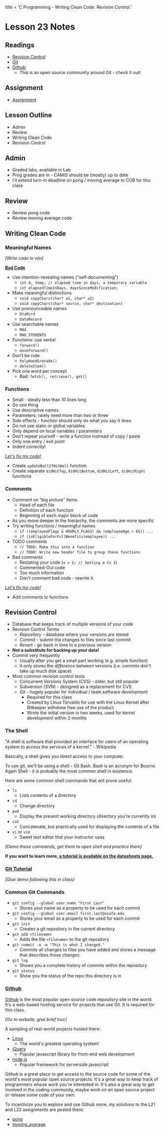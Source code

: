 title = 'C Programming - Writing Clean Code.  Revision Control.'

# Lesson 23 Notes

## Readings
- [Revision Control](https://en.wikipedia.org/wiki/Revision_control)
- <a href="https://en.wikipedia.org/wiki/Git_(software)">Git</a>
- [Github](https://en.wikipedia.org/wiki/Github)
    - This is an open source community around Git - check it out!

## Assignment
- [Assignment](L23_git.html)

## Lesson Outline
- Admin
- Review
- Writing Clean Code
- Revision Control

## Admin

- Graded labs, available in Lab
- Prog grades are in - CAMIS should be (mostly) up to date
- I'll extend turn-in deadline on pong / moving average to COB for this class

## Review

- Review pong code
- Review moving average code

## Writing Clean Code

### Meaningful Names

*[Write code in vim]*

**[Bad Code](badCode.html)**

- Use intention-revealing names ("self-documenting")
    - `int d, temp; // elapsed time in days, a temporary variable`
    - `int elapsedTimeInDays, daysSinceModification;`
- Make meaningful distinctions
    - `void copyChars(char* a1, char* a2)`
    - `void copyChars(char* source, char* destination)`
- Use pronounceable names
    - `DtaRcrd`
    - `DataRecord`
- Use searchable names
    - `MAX`
    - `MAX_STUDENTS`
- Functions: use verbs!
    - `forward()`
    - `moveForward()`
- Don't be cute
    - `holyHandGrenade()`
    - `deleteItem()`
- Pick one word per concept
    - Bad: `fetch(), retrieve(), get()`

### Functions

- Small - ideally less than 10 lines long
- Do one thing
- Use descriptive names
- Parameters: rarely need more than two or three
- Side effects - function should only do what you say it does
- Do not use static or global variables
- Only depend on local variables / parameters
- Don't repeat yourself - write a function instread of copy / paste
- Only one entry / exit point
- Indent correctly!

*[Let's fix my code!](pong_c.html)*

- Create `updateBallIfHitWall` function
- Create separate `didHitTop`, `didHitBottom`, `didHitLeft`, `didHitRight` functions

### Comments

- Comment on "big picture" items
    - Head of each file
    - Definition of each function
    - Beginning of each major block of code
- As you move deeper in the hierarchy, the comments are more specific
- Try writing functions / meaningful names
    - `if ((employeeFlags & HOURLY_FLAGS) && (employeeAge > 65)) ...`
    - `if (isEligibleForFullBenefits(employee)) ...`
- TODO comments
    - `// TODO: Make this into a function`
    - `// TODO: Write new header file to group these functions`
- Bad comments
    - Restating your code (`a = 1; // Setting a to 1`)
    - Commented-Out code
    - Too much information
    - Don't comment bad code - rewrite it.

*[Let's fix my code!](pong_c.html)*

- Add comments to functions

## Revision Control

- Database that keeps track of multiple versions of your code
- Revision Control Terms
    - *Repository* - database where your versions are stored
    - *Commit* - submit the changes to files since last commit
    - *Revert* - go back in time to a previous version
- **Not a substitute for backing up your data!**
- Commit very frequently
    - Usually after you get a small part working (e.g. simple function)
    - It only stores the *difference* between versions (i.e. commits don't take up much disk space)
- Most common revision control tools
    - Concurrent Versions System (CVS) - older, but still popular
    - Subversion (SVN) - designed as a replacement for CVS
    - Git - hugely popular for individual / team software development
        - Required for this class
        - Created by Linus Torvalds for use with the Linux Kernel after Bitkeeper withdrew free use of the product
        - Wrote the initial version in two weeks, used for kernel development within 2 months

### The Shell

"A shell is software that provided an interface for users of an operating system to access the services of a kernel." - Wikipedia

Basically, a shell gives you direct access to your computer.

To use git, we'll be using a shell - Git Bash.  Bash is an acronym for Bourne Again Shell - it is probably the most common shell in existence.

Here are some common shell commands that will prove useful:

- `ls`
    - Lists contents of a directory
- `cd`
    - Change directory
- `pwd`
    - Display the present working directory (directory you're currently in)
- `cat`
    - Concatenate, but practically used for displaying the contents of a file
- `vi` or `vim`
    - Sweet text editor that your instructor uses

*[Demo these commands, get them to open shell and practice them]*

**If you want to learn more, [a tutorial is available on the datasheets page.](/datasheets)**

### [Git Tutorial](/datasheets/git_tutorial.html)

*[Give demo following this in class]*

### Common Git Commands

- `git config --global user.name "First Last"`
    - Stores your name as a property to be used for each commit
- `git config --global user.email first.last@usafa.edu`
    - Stores your email as a property to be used for each commit
- `git init`
    - Creates a git repository in the current directory
- `git add <filename>`
    - Adds the file `<filename>` to the git repository
- `git commit -a -m "This is what I changed."`
    - Commits all changes to files you have added and stores a message that describes those changes
- `git log`
    - Shows you a complete history of commits within the repository
- `git status`
    - Show you the status of the repo this directory is in

### [Github](http://www.github.com)

[Github](http://www.github.com) is the most popular open source code repository site in the world.  It's a web-based hosting service for projects that use Git.  It is required for this class.

*[Go to website, give brief tour]*

A sampling of real-world projects hosted there:

- [Linux](https://github.com/torvalds/linux)
    - The world's greatest operating system!
- [jQuery](https://github.com/jquery/jquery)
    - Popular javascript library for front-end web development
- [node,js](https://github.com/joyent/node)
    - Popular framework for serverside javascript

Github is a great place to get access to the source code for some of the world's most popular open source projects.  It's a great way to keep track of programmers whose work you're interested in.  It's also a great way to get involved in the coding community, maybe work on an open source project or release some code of your own.

To incentivize you to explore and use Github more, my solutions to the L21 and L22 assignments are posted there:

- [pong](https://github.com/toddbranch/pong)
- [moving_average](https://github.com/toddbranch/moving-average)
